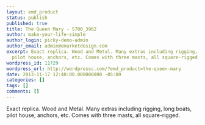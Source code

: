 ```yaml
---
layout: emd_product
status: publish
published: true
title: The Queen Mary - S700_3962
author: make-your-life-simple
author_login: picky-demo-admin
author_email: admin@emarketdesign.com
excerpt: Exact replica. Wood and Metal. Many extras including rigging, long boats,
  pilot house, anchors, etc. Comes with three masts, all square-rigged.
wordpress_id: 11729
wordpress_url: http://wordpressc.com/?emd_product=the-queen-mary
date: 2013-11-17 12:48:00.000000000 -05:00
categories: []
tags: []
comments: []
---
```

Exact replica. Wood and Metal. Many extras including rigging, long boats, pilot house, anchors, etc. Comes with three masts, all square-rigged.
